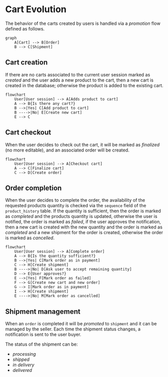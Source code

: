 # Cart Evolution

The behavior of the carts created by users is handled via a *promotion* flow
defined as follows.

```mermaid
graph
    A[Cart] --> B[Order]
    B --> C[Shipment]
```

## Cart creation

If there are no carts associated to the current user session marked as *created*
and the user adds a new product to the cart, then a new cart is created in the
database; otherwise the product is added to the existing cart.

```mermaid
flowchart
    User[User session] --> A[Adds product to cart]
    A --> B{Is there any cart?}
    B -->|Yes| C[Add product to cart]
    B ---->|No| E[Create new cart]
    E --> C
```

## Cart checkout

When the user decides to check out the cart, it will be marked as *finalized*
(no more editable), and an associated order will be created.

```mermaid
flowchart
    User[User session] --> A[Checkout cart]
    A --> C[Finalize cart]
    C --> D[Create order]
```

## Order completion

When the user decides to complete the order, the availability of the requested
products quantity is checked via the `sequence` field of the `product_history`
table.
If the quantity is sufficient, then the order is marked as *completed*
and the products quantity is updated, otherwise the user is notified, the order
is marked as *failed*, if the user approves the notification, then a new cart
is created with the new quantity and the order is marked as *completed* and a
new shipment for the order is created, otherwise the order is marked as
*cancelled*.

```mermaid
flowchart
    User[User session] --> A[Complete order]
    A --> B{Is the quantity sufficient?}
    B -->|Yes| C[Mark order as in payment]
    C --> H[Create shipment]
    B ---->|No| D[Ask user to accept remaining quantity]
    D --> E{User approves?}
    E -->|Yes| F[Mark order as failed]
    F --> G[Create new cart and new order]
    G --> I[Mark order as in payment]
    I --> H[Create shipment]
    E ---->|No| M[Mark order as cancelled]
```

## Shipment management

When an `order` is completed it will be *promoted* to `shipment` and it can be
managed by the seller.
Each time the shipment status changes, a notification is
sent to the user buyer.

The status of the shipment can be:

- *processing*
- *shipped*
- *in delivery*
- *delivered*
